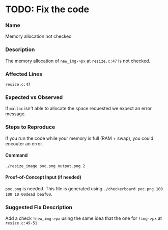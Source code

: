 # TODO: Fix the code

### Name
Memory allocation not checked

### Description
The memory allocation of `new_img->px` at `resize.c:47` is not checked.

### Affected Lines
`resize.c:47`

### Expected vs Observed
If `malloc` isn't able to allocate the space requested we expect an error message.

### Steps to Reproduce
If you run the code while your memory is full (RAM + swap), you could encouter an error.

#### Command
```
./resize_image poc.png output.png 2

```

#### Proof-of-Concept Input (if needed)
`poc.png` is needed. This file is generated using `./checkerboard poc.png 100 100 10 00dead beaf00`.


### Suggested Fix Description
Add a check `!new_img->px` using the same idea that the one for `!img->px` at `resize.c:49-51`
